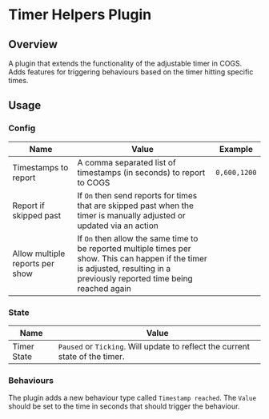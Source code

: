 # Timer Helpers Plugin

## Overview

A plugin that extends the functionality of the adjustable timer in COGS. Adds features for triggering behaviours based on the timer hitting specific times.

## Usage

### Config

| Name                            | Value                                                                                                                                                                          | Example      |
| ------------------------------- | ------------------------------------------------------------------------------------------------------------------------------------------------------------------------------ | ------------ |
| Timestamps to report            | A comma separated list of timestamps (in seconds) to report to COGS                                                                                                            | `0,600,1200` |
| Report if skipped past          | If `On` then send reports for times that are skipped past when the timer is manually adjusted or updated via an action                                                         |              |
| Allow multiple reports per show | If `On` then allow the same time to be reported multiple times per show. This can happen if the timer is adjusted, resulting in a previously reported time being reached again |              |

### State

| Name        | Value                                                                         |
| ----------- | ----------------------------------------------------------------------------- |
| Timer State | `Paused` or `Ticking`. Will update to reflect the current state of the timer. |

### Behaviours

The plugin adds a new behaviour type called `Timestamp reached`. The `Value` should be set to the time in seconds that should trigger the behaviour.
